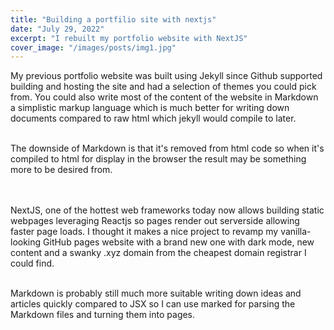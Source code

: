 ```yaml
---
title: "Building a portfilio site with nextjs"
date: "July 29, 2022"
excerpt: "I rebuilt my portfolio website with NextJS"
cover_image: "/images/posts/img1.jpg"
---
```


My previous portfolio website was built using Jekyll since Github supported building and hosting the site and had a selection of themes you could pick from. You could also write most of the content of the website in Markdown a simplistic markup language which is much better for writing down documents compared to raw html which jekyll would compile to later.
<br></br>

The downside of Markdown is that it's removed from html code so when it's compiled to html for display in the browser the result may be something more to be desired from.

<br></br>
NextJS, one of the hottest web frameworks today now allows building static webpages leveraging Reactjs so pages render out serverside allowing faster page loads. I thought it makes a nice project to revamp my vanilla-looking GitHub pages website with a brand new one with dark mode, new content and a swanky .xyz domain from the cheapest domain registrar I could find.
<br></br>

Markdown is probably still much more suitable writing down ideas and articles quickly compared to JSX so I can use marked for parsing the Markdown files and turning them into pages.